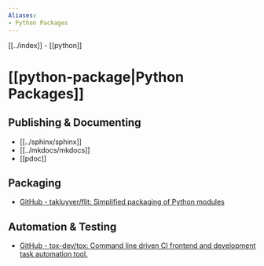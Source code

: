 ```yaml
---
Aliases:
- Python Packages
---
```


[[../index]] - [[python]]

# [[python-package|Python Packages]]

## Publishing & Documenting

- [[../sphinx/sphinx]]
- [[../mkdocs/mkdocs]]
- [[pdoc]]

## Packaging
- [GitHub - takluyver/flit: Simplified packaging of Python modules](https://github.com/takluyver/flit)

## Automation & Testing

- [GitHub - tox-dev/tox: Command line driven CI frontend and development task automation tool.](https://github.com/tox-dev/tox)
